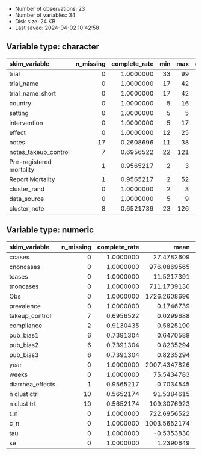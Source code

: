 
- Number of observations: 23
- Number of variables: 34
- Disk size: 24 KB
- Last saved: 2024-04-02 10:42:58


## Variable type: character
|skim_variable            | n_missing| complete_rate| min| max| empty| n_unique| whitespace|
|:------------------------|---------:|-------------:|---:|---:|-----:|--------:|----------:|
|trial                    |         0|     1.0000000|  33|  99|     0|       23|          0|
|trial_name               |         0|     1.0000000|  17|  42|     0|       21|          0|
|trial_name_short         |         0|     1.0000000|  17|  42|     0|       21|          0|
|country                  |         0|     1.0000000|   5|  16|     0|       13|          0|
|setting                  |         0|     1.0000000|   5|   5|     0|        3|          0|
|intervention             |         0|     1.0000000|   5|  17|     0|        4|          0|
|effect                   |         0|     1.0000000|  12|  25|     0|        6|          0|
|notes                    |        17|     0.2608696|  11|  38|     0|        5|          0|
|notes_takeup_control     |         7|     0.6956522|  22| 121|     0|       14|          0|
|Pre-registered mortality |         1|     0.9565217|   2|   3|     0|        2|          0|
|Report Mortality         |         1|     0.9565217|   2|  52|     0|        5|          0|
|cluster_rand             |         0|     1.0000000|   2|   3|     0|        2|          0|
|data_source              |         0|     1.0000000|   5|   9|     0|        3|          0|
|cluster_note             |         8|     0.6521739|  23| 126|     0|       12|          0|

## Variable type: numeric
|skim_variable    | n_missing| complete_rate|         mean|           sd|           p0|          p25|          p50|          p75|        p100|hist  |
|:----------------|---------:|-------------:|------------:|------------:|------------:|------------:|------------:|------------:|-----------:|:-----|
|ccases           |         0|     1.0000000|   27.4782609|   39.5610800|    0.0000000|    1.5000000|    5.0000000|   48.5000000|  136.000000|▇▁▂▁▁ |
|cnoncases        |         0|     1.0000000|  976.0869565|  940.5768981|   54.0000000|  258.0000000|  543.0000000| 1393.0000000| 3662.000000|▇▅▁▁▁ |
|tcases           |         0|     1.0000000|   11.5217391|   13.9149023|    0.0000000|    2.0000000|    5.0000000|   18.0000000|   49.000000|▇▂▁▂▁ |
|tnoncases        |         0|     1.0000000|  711.1739130|  475.3095309|   58.0000000|  377.5000000|  691.0000000|  966.5000000| 1845.000000|▇▇▇▂▂ |
|Obs              |         0|     1.0000000| 1726.2608696| 1367.4937666|  121.0000000|  743.0000000| 1548.0000000| 2543.0000000| 5680.000000|▇▅▃▁▁ |
|prevalence       |         0|     1.0000000|    0.1746739|    0.1266892|    0.0520000|    0.0893000|    0.1290000|    0.2590000|    0.581000|▇▂▂▁▁ |
|takeup_control   |         7|     0.6956522|    0.0299688|    0.0409188|    0.0000000|    0.0022500|    0.0170000|    0.0350000|    0.158000|▇▁▁▁▁ |
|compliance       |         2|     0.9130435|    0.5825190|    0.2099369|    0.2300000|    0.3600000|    0.6800000|    0.7100000|    0.870000|▅▂▂▇▃ |
|pub_bias1        |         6|     0.7391304|    0.6470588|    0.4925922|    0.0000000|    0.0000000|    1.0000000|    1.0000000|    1.000000|▅▁▁▁▇ |
|pub_bias2        |         6|     0.7391304|    0.8235294|    0.3929526|    0.0000000|    1.0000000|    1.0000000|    1.0000000|    1.000000|▂▁▁▁▇ |
|pub_bias3        |         6|     0.7391304|    0.8235294|    0.3929526|    0.0000000|    1.0000000|    1.0000000|    1.0000000|    1.000000|▂▁▁▁▇ |
|year             |         0|     1.0000000| 2007.4347826|    6.1852176| 1994.0000000| 2003.0000000| 2010.0000000| 2012.0000000| 2018.000000|▂▃▃▇▂ |
|weeks            |         0|     1.0000000|   75.5434783|   65.9798373|    9.5000000|   35.5000000|   52.0000000|  104.0000000|  260.000000|▇▆▁▁▁ |
|diarrhea_effects |         1|     0.9565217|    0.7034545|    0.2384569|    0.3230000|    0.5425000|    0.7300000|    0.8525000|    1.150000|▇▅▇▃▅ |
|n clust ctrl     |        10|     0.5652174|   91.5384615|  101.0796842|   18.0000000|   41.0000000|   77.0000000|   90.0000000|  404.000000|▇▂▁▁▁ |
|n clust trt      |        10|     0.5652174|  109.3076923|   91.3421996|    9.0000000|   41.0000000|   87.0000000|  180.0000000|  279.000000|▇▂▁▂▂ |
|t_n              |         0|     1.0000000|  722.6956522|  481.6463654|   61.0000000|  379.0000000|  709.0000000|  994.5000000| 1882.000000|▇▅▆▃▁ |
|c_n              |         0|     1.0000000| 1003.5652174|  976.0794410|   60.0000000|  262.0000000|  544.0000000| 1403.5000000| 3798.000000|▇▅▁▁▁ |
|tau              |         0|     1.0000000|   -0.5353830|    1.6758590|   -4.3863455|   -0.8459477|   -0.2437013|   -0.0538591|    3.172851|▂▁▇▁▁ |
|se               |         0|     1.0000000|    1.2390649|    1.2553782|    0.1865082|    0.2908027|    0.7660830|    1.3796393|    4.466900|▇▂▁▂▁ |
